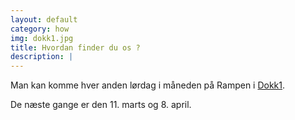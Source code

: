 ```yaml
---
layout: default
category: how
img: dokk1.jpg
title: Hvordan finder du os ?
description: |
---
```


Man kan komme hver anden lørdag i måneden på Rampen i [Dokk1](https://dokk1.dk/).

De næste gange er den 11. marts og 8. april.
